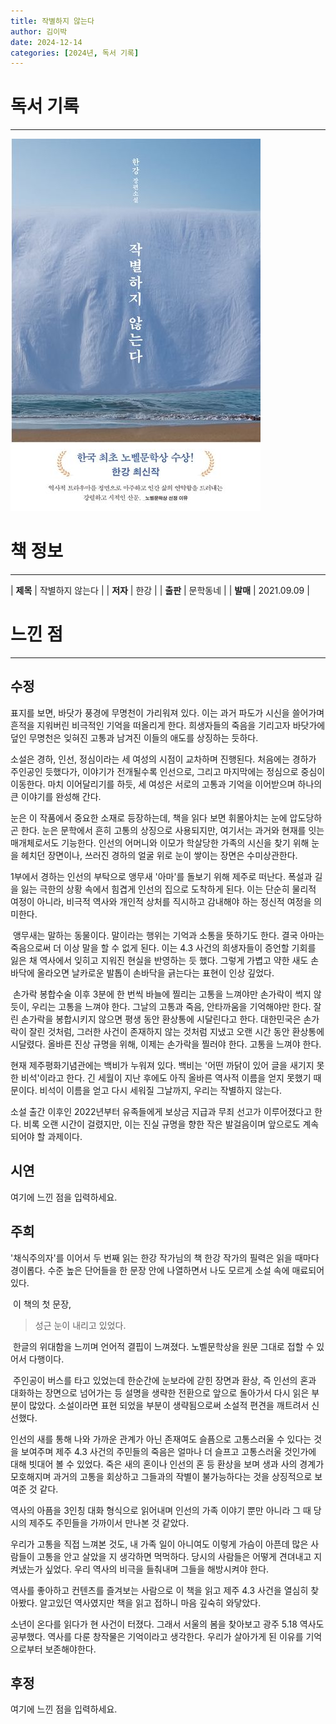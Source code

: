 ```yaml
---
title: 작별하지 않는다
author: 김이박
date: 2024-12-14
categories: [2024년, 독서 기록]
---
```


# **독서 기록**
---
![책 이미지](../assets/img/cover/book-004.jpg)

# **책 정보**
---

| **제목** | 작별하지 않는다  |
| **저자** | 한강    |
| **출판** | 문학동네   |
| **발매** | 2021.09.09   |

# **느낀 점**
---
## **수정**
표지를 보면, 바닷가 풍경에 무명천이 가리워져 있다. 이는 과거 파도가 시신을 쓸어가며 흔적을 지워버린 비극적인 기억을 떠올리게 한다. 희생자들의 죽음을 기리고자 바닷가에 덮인 무명천은 잊혀진 고통과 남겨진 이들의 애도를 상징하는 듯하다.


소설은 경하, 인선, 정심이라는 세 여성의 시점이 교차하며 진행된다. 처음에는 경하가 주인공인 듯했다가, 이야기가 전개될수록 인선으로, 그리고 마지막에는 정심으로 중심이 이동한다. 마치 이어달리기를 하듯, 세 여성은 서로의 고통과 기억을 이어받으며 하나의 큰 이야기를 완성해 간다.


눈은 이 작품에서 중요한 소재로 등장하는데, 책을 읽다 보면 휘몰아치는 눈에 압도당하곤 한다. 눈은 문학에서 흔히 고통의 상징으로 사용되지만, 여기서는 과거와 현재를 잇는 매개체로서도 기능한다. 인선의 어머니와 이모가 학살당한 가족의 시신을 찾기 위해 눈을 헤치던 장면이나, 쓰러진 경하의 얼굴 위로 눈이 쌓이는 장면은 수미상관한다.


1부에서 경하는 인선의 부탁으로 앵무새 '아마'를 돌보기 위해 제주로 떠난다. 폭설과 길을 잃는 극한의 상황 속에서 힘겹게 인선의 집으로 도착하게 된다. 이는 단순히 물리적 여정이 아니라, 비극적 역사와 개인적 상처를 직시하고 감내해야 하는 정신적 여정을 의미한다.

​
앵무새는 말하는 동물이다. 말이라는 행위는 기억과 소통을 뜻하기도 한다. 결국 아마는 죽음으로써 더 이상 말을 할 수 없게 된다. 이는 4.3 사건의 희생자들이 증언할 기회를 잃은 채 역사에서 잊히고 지워진 현실을 반영하는 듯 했다. 그렇게 가볍고 약한 새도 손바닥에 올라오면 날카로운 발톱이 손바닥을 긁는다는 표현이 인상 깊었다.

​
손가락 봉합수술 이후 3분에 한 번씩 바늘에 찔리는 고통을 느껴야만 손가락이 썩지 않듯이, 우리는 고통을 느껴야 한다. 그날의 고통과 죽음, 안타까움을 기억해야만 한다. 잘린 손가락을 봉합시키지 않으면 평생 동안 환상통에 시달린다고 한다. 대한민국은 손가락이 잘린 것처럼, 그러한 사건이 존재하지 않는 것처럼 지냈고 오랜 시간 동안 환상통에 시달렸다. 올바른 진상 규명을 위해, 이제는 손가락을 찔러야 한다. 고통을 느껴야 한다.


현재 제주평화기념관에는 백비가 누워져 있다. 백비는 '어떤 까닭이 있어 글을 새기지 못한 비석'이라고 한다. 긴 세월이 지난 후에도 아직 올바른 역사적 이름을 얻지 못했기 때문이다. 비석이 이름을 얻고 다시 세워질 그날까지, 우리는 작별하지 않는다.


소설 출간 이후인 2022년부터 유족들에게 보상금 지급과 무죄 선고가 이루어졌다고 한다. 비록 오랜 시간이 걸렸지만, 이는 진실 규명을 향한 작은 발걸음이며 앞으로도 계속되어야 할 과제이다.


## **시연**  
여기에 느낀 점을 입력하세요.

## **주희**  
'채식주의자'를 이어서 두 번째 읽는 한강 작가님의 책
한강 작가의 필력은 읽을 때마다 경이롭다.
수준 높은 단어들을 한 문장 안에 나열하면서 나도 모르게 소설 속에 매료되어 있다.

​
이 책의 첫 문장,

>성근 눈이 내리고 있었다.

​
한글의 위대함을 느끼며 언어적 결핍이 느껴졌다.
노벨문학상을 원문 그대로 접할 수 있어서 다행이다.

​
주인공이 버스를 타고 있었는데 한순간에 눈보라에 갇힌 장면과 환상, 즉 인선의 혼과 대화하는 장면으로 넘어가는 등 설명을 생략한 전환으로 앞으로 돌아가서 다시 읽은 부분이 많았다.
소설이라면 표현 되었을 부분이 생략됨으로써 소설적 편견을 깨트려서 신선했다.


인선의 새를 통해 나와 가까운 관계가 아닌 존재여도 슬픔으로 고통스러울 수 있다는 것을 보여주며 제주 4.3 사건의 주민들의 죽음은 얼마나 더 슬프고 고통스러울 것인가에 대해 빗대어 볼 수 있었다.
죽은 새의 혼이나 인선의 혼 등 환상을 보며 생과 사의 경계가 모호해지며 과거의 고통을 회상하고 그들과의 작별이 불가능하다는 것을 상징적으로 보여준 것 같다.
​

역사의 아픔을 3인칭 대화 형식으로 읽어내며 인선의 가족 이야기 뿐만 아니라 그 때 당시의 제주도 주민들을 가까이서 만나본 것 같았다.


우리가 고통을 직접 느껴본 것도, 내 가족 일이 아니여도 이렇게 가슴이 아픈데 많은 사람들이 고통을 안고 살았을 지 생각하면 먹먹하다.
당시의 사람들은 어떻게 견뎌내고 지켜냈는가 싶었다.
우리 역사의 비극을 들춰내며 그들을 해방시켜야 한다.


역사를 좋아하고 컨텐츠를 즐겨보는 사람으로 이 책을 읽고 제주 4.3 사건을 열심히 찾아봤다.
알고있던 역사였지만 책을 읽고 접하니 마음 깊숙히 와닿았다.


소년이 온다를 읽다가 현 사건이 터졌다.
그래서 서울의 봄을 찾아보고 광주 5.18 역사도 공부했다.
역사를 다룬 창작물은 기억이라고 생각한다.
우리가 살아가게 된 이유를 기억으로부터 보존해야한다.

## **후정**  
여기에 느낀 점을 입력하세요.
